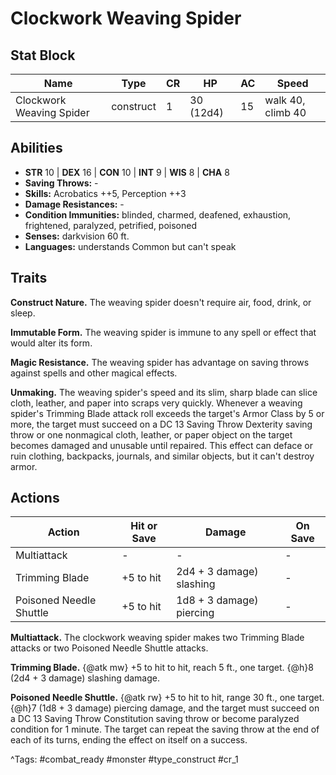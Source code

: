 # Clockwork Weaving Spider

## Stat Block

| Name | Type | CR | HP | AC | Speed |
|------|------|----|----|----|-------|
| Clockwork Weaving Spider | construct | 1 | 30 (12d4) | 15 | walk 40, climb 40 |

## Abilities

- **STR** 10 | **DEX** 16 | **CON** 10 | **INT** 9 | **WIS** 8 | **CHA** 8
- **Saving Throws:** -  
- **Skills:** Acrobatics ++5, Perception ++3  
- **Damage Resistances:** -  
- **Condition Immunities:** blinded, charmed, deafened, exhaustion, frightened, paralyzed, petrified, poisoned  
- **Senses:** darkvision 60 ft.  
- **Languages:** understands Common but can't speak

## Traits

**Construct Nature.** The weaving spider doesn't require air, food, drink, or sleep.

**Immutable Form.** The weaving spider is immune to any spell or effect that would alter its form.

**Magic Resistance.** The weaving spider has advantage on saving throws against spells and other magical effects.

**Unmaking.** The weaving spider's speed and its slim, sharp blade can slice cloth, leather, and paper into scraps very quickly. Whenever a weaving spider's Trimming Blade attack roll exceeds the target's Armor Class by 5 or more, the target must succeed on a DC 13 Saving Throw Dexterity saving throw or one nonmagical cloth, leather, or paper object on the target becomes damaged and unusable until repaired. This effect can deface or ruin clothing, backpacks, journals, and similar objects, but it can't destroy armor.


## Actions

| Action | Hit or Save | Damage | On Save |
|--------|--------------|--------|----------|
| Multiattack | - | - | - |
| Trimming Blade | +5 to hit | 2d4 + 3 damage) slashing | - |
| Poisoned Needle Shuttle | +5 to hit | 1d8 + 3 damage) piercing | - |

**Multiattack.** The clockwork weaving spider makes two Trimming Blade attacks or two Poisoned Needle Shuttle attacks.

**Trimming Blade.** {@atk mw} +5 to hit to hit, reach 5 ft., one target. {@h}8 (2d4 + 3 damage) slashing damage.

**Poisoned Needle Shuttle.** {@atk rw} +5 to hit to hit, range 30 ft., one target. {@h}7 (1d8 + 3 damage) piercing damage, and the target must succeed on a DC 13 Saving Throw Constitution saving throw or become paralyzed condition for 1 minute. The target can repeat the saving throw at the end of each of its turns, ending the effect on itself on a success.


^Tags: #combat_ready #monster #type_construct #cr_1